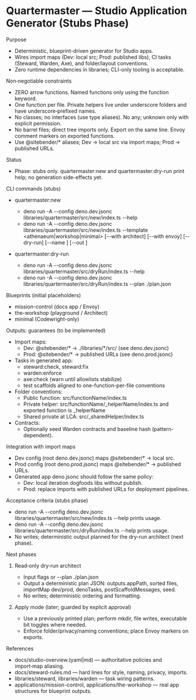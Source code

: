 # Quartermaster — Studio Application Generator (Stubs Phase)

Purpose
- Deterministic, blueprint-driven generator for Studio apps.
- Wires import maps (Dev: local src; Prod: published libs), CI tasks (Steward, Warden, Axe), and folder/layout conventions.
- Zero runtime dependencies in libraries; CLI-only tooling is acceptable.

Non‑negotiable constraints
- ZERO arrow functions. Named functions only using the function keyword.
- One function per file. Private helpers live under underscore folders and have underscore‑prefixed names.
- No classes; no interfaces (use type aliases). No any; unknown only with explicit permission.
- No barrel files; direct tree imports only. Export on the same line. Envoy comment markers on exported functions.
- Use @sitebender/* aliases; Dev → local src via import maps; Prod → published URLs.

Status
- Phase: stubs only. quartermaster:new and quartermaster:dry-run print help; no generation side-effects yet.

CLI commands (stubs)
- quartermaster:new
  - deno run -A --config deno.dev.jsonc libraries/quartermaster/src/new/index.ts --help
  - deno run -A --config deno.dev.jsonc libraries/quartermaster/src/new/index.ts --template <athenaeum|workshop|minimal> [--with architect] [--with envoy] [--dry-run] [--name <app-name>] [--out <path>]

- quartermaster:dry-run
  - deno run -A --config deno.dev.jsonc libraries/quartermaster/src/dryRun/index.ts --help
  - deno run -A --config deno.dev.jsonc libraries/quartermaster/src/dryRun/index.ts --plan ./plan.json

Blueprints (initial placeholders)
- mission-control (docs app / Envoy)
- the-workshop (playground / Architect)
- minimal (Codewright-only)

Outputs: guarantees (to be implemented)
- Import maps:
  - Dev: @sitebender/* → ./libraries/*/src/ (see deno.dev.jsonc)
  - Prod: @sitebender/* → published URLs (see deno.prod.jsonc)
- Tasks in generated app:
  - steward:check, steward:fix
  - warden:enforce
  - axe:check (warn until allowlists stabilize)
  - test scaffolds aligned to one-function-per-file conventions
- Folder conventions:
  - Public function: src/functionName/index.ts
  - Private helper: src/functionName/_helperName/index.ts and exported function is _helperName
  - Shared private at LCA: src/_sharedHelper/index.ts
- Contracts:
  - Optionally seed Warden contracts and baseline hash (pattern-dependent).

Integration with import maps
- Dev config (root deno.dev.jsonc) maps @sitebender/* → local src.
- Prod config (root deno.prod.jsonc) maps @sitebender/* → published URLs.
- Generated app deno.jsonc should follow the same policy:
  - Dev: local iteration dogfoods libs without publish.
  - Prod: replace imports with published URLs for deployment pipelines.

Acceptance criteria (stubs phase)
- deno run -A --config deno.dev.jsonc libraries/quartermaster/src/new/index.ts --help prints usage.
- deno run -A --config deno.dev.jsonc libraries/quartermaster/src/dryRun/index.ts --help prints usage.
- No writes; deterministic output planned for the dry-run architect (next phase).

Next phases
1) Read‑only dry‑run architect
   - Input flags or --plan ./plan.json
   - Output a deterministic plan JSON: outputs.appPath, sorted files, importMap dev/prod, denoTasks, postScaffoldMessages, seed.
   - No writes; deterministic ordering and formatting.

2) Apply mode (later; guarded by explicit approval)
   - Use a previously printed plan; perform mkdir, file writes, executable bit toggles where needed.
   - Enforce folder/privacy/naming conventions; place Envoy markers on exports.

References
- docs/studio-overview.(yaml|md) — authoritative policies and import‑map aliasing.
- docs/steward-rules.md — hard lines for style, naming, privacy, imports.
- libraries/steward, libraries/warden — task wiring patterns.
- applications/mission-control, applications/the-workshop — real app structures for blueprint outputs.

